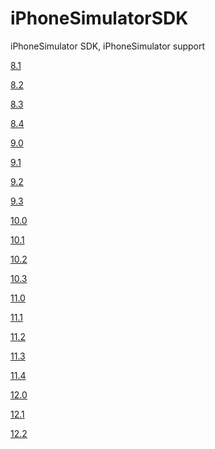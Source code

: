 # iPhoneSimulatorSDK
iPhoneSimulator SDK, iPhoneSimulator support

[8.1](https://links.jianshu.com/go?to=https%3A%2F%2Fdevimages.apple.com.edgekey.net%2Fdownloads%2Fxcode%2Fsimulators%2Fcom.apple.pkg.iPhoneSimulatorSDK8_1-8.1.1.1434581536.dmg)

[8.2](https://links.jianshu.com/go?to=https%3A%2F%2Fdevimages.apple.com.edgekey.net%2Fdownloads%2Fxcode%2Fsimulators%2Fcom.apple.pkg.iPhoneSimulatorSDK8_2-8.2.1.1434581536.dmg)

[8.3](https://links.jianshu.com/go?to=https%3A%2F%2Fdevimages.apple.com.edgekey.net%2Fdownloads%2Fxcode%2Fsimulators%2Fcom.apple.pkg.iPhoneSimulatorSDK8_3-8.3.1.1434581536.dmg)

[8.4](https://links.jianshu.com/go?to=https%3A%2F%2Fdevimages.apple.com.edgekey.net%2Fdownloads%2Fxcode%2Fsimulators%2Fcom.apple.pkg.iPhoneSimulatorSDK8_4-8.4.1.1435785476.dmg)

[9.0](https://links.jianshu.com/go?to=https%3A%2F%2Fdevimages.apple.com.edgekey.net%2Fdownloads%2Fxcode%2Fsimulators%2Fcom.apple.pkg.iPhoneSimulatorSDK9_0-9.0.1.1443554484.dmg)

[9.1](https://links.jianshu.com/go?to=https%3A%2F%2Fdevimages-cdn.apple.com%2Fdownloads%2Fxcode%2Fsimulators%2Fcom.apple.pkg.iPhoneSimulatorSDK9_1-9.1.1.1446593668.dmg)

[9.2](https://links.jianshu.com/go?to=https%3A%2F%2Fdevimages.apple.com.edgekey.net%2Fdownloads%2Fxcode%2Fsimulators%2Fcom.apple.pkg.iPhoneSimulatorSDK9_2-9.2.1.1451951473.dmg)

[9.3](https://links.jianshu.com/go?to=https%3A%2F%2Fdevimages.apple.com.edgekey.net%2Fdownloads%2Fxcode%2Fsimulators%2Fcom.apple.pkg.iPhoneSimulatorSDK9_3-9.3.1.1460411551.dmg)

[10.0](https://links.jianshu.com/go?to=https%3A%2F%2Fdevimages-cdn.apple.com%2Fdownloads%2Fxcode%2Fsimulators%2Fcom.apple.pkg.iPhoneSimulatorSDK10_0-10.0.1.1474488730.dmg)

[10.1](https://links.jianshu.com/go?to=https%3A%2F%2Fdevimages-cdn.apple.com%2Fdownloads%2Fxcode%2Fsimulators%2Fcom.apple.pkg.iPhoneSimulatorSDK10_1-10.1.1.1476902849.dmg)

[10.2](https://links.jianshu.com/go?to=https%3A%2F%2Fdevimages-cdn.apple.com%2Fdownloads%2Fxcode%2Fsimulators%2Fcom.apple.pkg.iPhoneSimulatorSDK10_2-10.2.1.1484185528.dmg
)

[10.3](https://links.jianshu.com/go?to=https%3A%2F%2Fdevimages-cdn.apple.com%2Fdownloads%2Fxcode%2Fsimulators%2Fcom.apple.pkg.iPhoneSimulatorSDK10_3-10.3.1.1495751597.dmg)

[11.0](https://links.jianshu.com/go?to=https%3A%2F%2Fdevimages-cdn.apple.com%2Fdownloads%2Fxcode%2Fsimulators%2Fcom.apple.pkg.iPhoneSimulatorSDK11_0-11.0.1.1508875951.dmg
)

[11.1](https://links.jianshu.com/go?to=https%3A%2F%2Fdevimages-cdn.apple.com%2Fdownloads%2Fxcode%2Fsimulators%2Fcom.apple.pkg.iPhoneSimulatorSDK11_1-11.1.1.1510784422.dmg)

[11.2](https://links.jianshu.com/go?to=https%3A%2F%2Fdevimages-cdn.apple.com%2Fdownloads%2Fxcode%2Fsimulators%2Fcom.apple.pkg.iPhoneSimulatorSDK11_2-11.2.1.1516308624.dmg)

[11.3](https://links.jianshu.com/go?to=https%3A%2F%2Fdevimages-cdn.apple.com%2Fdownloads%2Fxcode%2Fsimulators%2Fcom.apple.pkg.iPhoneSimulatorSDK11_3-11.3.1.1524350608.dmg
)

[11.4](https://links.jianshu.com/go?to=https%3A%2F%2Fdevimages-cdn.apple.com%2Fdownloads%2Fxcode%2Fsimulators%2Fcom.apple.pkg.iPhoneSimulatorSDK11_4-11.4.1.1527703358.dmg)

[12.0](https://links.jianshu.com/go?to=https%3A%2F%2Fdevimages-cdn.apple.com%2Fdownloads%2Fxcode%2Fsimulators%2Fcom.apple.pkg.iPhoneSimulatorSDK12_0-12.0.1.1537588161.dmg)

[12.1](https://links.jianshu.com/go?to=https%3A%2F%2Fdevimages-cdn.apple.com%2Fdownloads%2Fxcode%2Fsimulators%2Fcom.apple.pkg.iPhoneSimulatorSDK12_1-12.1.1.1543439531.dmg
)

[12.2](https://devimages-cdn.apple.com/downloads/xcode/simulators/com.apple.pkg.iPhoneSimulatorSDK12_2-12.2.1.1557987768.dmg)
